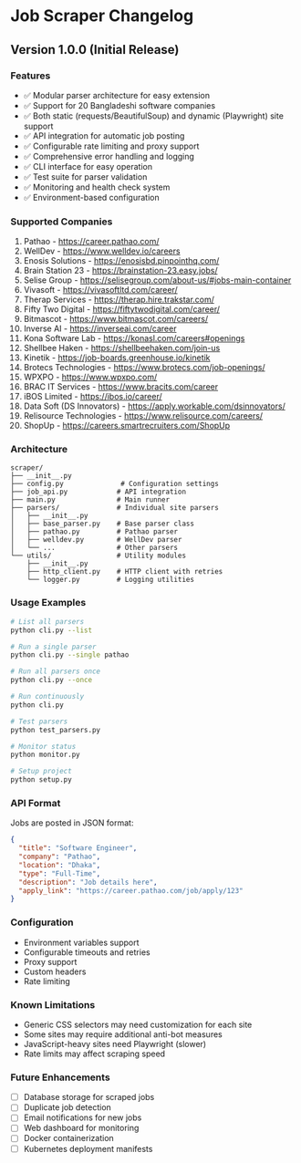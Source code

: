 # Job Scraper Changelog

## Version 1.0.0 (Initial Release)

### Features
- ✅ Modular parser architecture for easy extension
- ✅ Support for 20 Bangladeshi software companies
- ✅ Both static (requests/BeautifulSoup) and dynamic (Playwright) site support
- ✅ API integration for automatic job posting
- ✅ Configurable rate limiting and proxy support
- ✅ Comprehensive error handling and logging
- ✅ CLI interface for easy operation
- ✅ Test suite for parser validation
- ✅ Monitoring and health check system
- ✅ Environment-based configuration

### Supported Companies
1. Pathao - https://career.pathao.com/
2. WellDev - https://www.welldev.io/careers
3. Enosis Solutions - https://enosisbd.pinpointhq.com/
4. Brain Station 23 - https://brainstation-23.easy.jobs/
5. Selise Group - https://selisegroup.com/about-us/#jobs-main-container
6. Vivasoft - https://vivasoftltd.com/career/
7. Therap Services - https://therap.hire.trakstar.com/
8. Fifty Two Digital - https://fiftytwodigital.com/career/
9. Bitmascot - https://www.bitmascot.com/careers/
10. Inverse AI - https://inverseai.com/career
11. Kona Software Lab - https://konasl.com/careers#openings
12. Shellbee Haken - https://shellbeehaken.com/join-us
13. Kinetik - https://job-boards.greenhouse.io/kinetik
14. Brotecs Technologies - https://www.brotecs.com/job-openings/
15. WPXPO - https://www.wpxpo.com/
16. BRAC IT Services - https://www.bracits.com/career
17. iBOS Limited - https://ibos.io/career/
18. Data Soft (DS Innovators) - https://apply.workable.com/dsinnovators/
19. Relisource Technologies - https://www.relisource.com/careers/
20. ShopUp - https://careers.smartrecruiters.com/ShopUp

### Architecture
```
scraper/
├── __init__.py
├── config.py              # Configuration settings
├── job_api.py            # API integration
├── main.py               # Main runner
├── parsers/              # Individual site parsers
│   ├── __init__.py
│   ├── base_parser.py    # Base parser class
│   ├── pathao.py         # Pathao parser
│   ├── welldev.py        # WellDev parser
│   └── ...               # Other parsers
└── utils/                # Utility modules
    ├── __init__.py
    ├── http_client.py    # HTTP client with retries
    └── logger.py         # Logging utilities
```

### Usage Examples
```bash
# List all parsers
python cli.py --list

# Run a single parser
python cli.py --single pathao

# Run all parsers once
python cli.py --once

# Run continuously
python cli.py

# Test parsers
python test_parsers.py

# Monitor status
python monitor.py

# Setup project
python setup.py
```

### API Format
Jobs are posted in JSON format:
```json
{
  "title": "Software Engineer",
  "company": "Pathao",
  "location": "Dhaka",
  "type": "Full-Time",
  "description": "Job details here",
  "apply_link": "https://career.pathao.com/job/apply/123"
}
```

### Configuration
- Environment variables support
- Configurable timeouts and retries
- Proxy support
- Custom headers
- Rate limiting

### Known Limitations
- Generic CSS selectors may need customization for each site
- Some sites may require additional anti-bot measures
- JavaScript-heavy sites need Playwright (slower)
- Rate limits may affect scraping speed

### Future Enhancements
- [ ] Database storage for scraped jobs
- [ ] Duplicate job detection
- [ ] Email notifications for new jobs
- [ ] Web dashboard for monitoring
- [ ] Docker containerization
- [ ] Kubernetes deployment manifests
